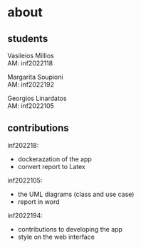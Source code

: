 # about

## students

Vasileios Millios \
AM: inf2022118

Margarita Soupioni \
AM: inf2022192

Georgios Linardatos \
AM: inf2022105

## contributions

inf202218:

- dockerazation of the app
- convert report to Latex

inf2022105:

- the UML diagrams (class and use case)
- report in word

inf2022194:

- contributions to developing the app
- style on the web interface
